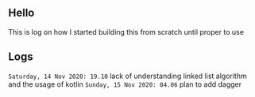 ## Hello
This is log on how I started building this from scratch until proper to use

## Logs
`Saturday, 14 Nov 2020: 19.10` lack of understanding linked list algorithm and the usage of kotlin
`Sunday, 15 Nov 2020: 04.06` plan to add dagger
